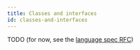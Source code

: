 ```yaml
---
title: Classes and interfaces
id: classes-and-interfaces
---
```


TODO (for now, see the [language spec RFC](../../contributing/rfcs/language-spec))
